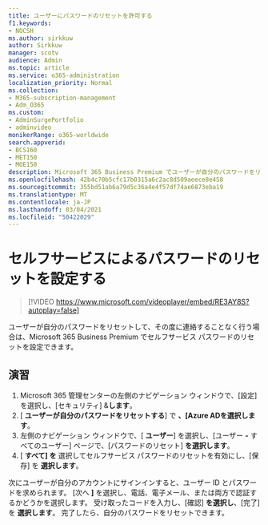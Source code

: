 ```yaml
---
title: ユーザーにパスワードのリセットを許可する
f1.keywords:
- NOCSH
ms.author: sirkkuw
author: Sirkkuw
manager: scotv
audience: Admin
ms.topic: article
ms.service: o365-administration
localization_priority: Normal
ms.collection:
- M365-subscription-management
- Adm_O365
ms.custom:
- AdminSurgePortfolio
- adminvideo
monikerRange: o365-worldwide
search.appverid:
- BCS160
- MET150
- MOE150
description: Microsoft 365 Business Premium でユーザーが自分のパスワードをリセットする方法について説明します。
ms.openlocfilehash: 42b4c70b5cfc17b0315a6c2ac8d509aeece8e458
ms.sourcegitcommit: 355bd51ab6a79d5c36a4e4f57df74ae6873eba19
ms.translationtype: MT
ms.contentlocale: ja-JP
ms.lasthandoff: 03/04/2021
ms.locfileid: "50422029"
---
```

# <a name="set-up-self-service-password-reset"></a>セルフサービスによるパスワードのリセットを設定する

> [!VIDEO https://www.microsoft.com/videoplayer/embed/RE3AY8S?autoplay=false]

ユーザーが自分のパスワードをリセットして、その度に連絡することなく行う場合は、Microsoft 365 Business Premium でセルフサービス パスワードのリセットを設定できます。

## <a name="try-it"></a>演習

1. Microsoft 365 管理センターの左側のナビゲーション ウィンドウで、[設定] を選択し、[セキュリティ] &**します**。
1. [ **ユーザーが自分のパスワードをリセットする**] で **、[Azure ADを選択します**。
1. 左側のナビゲーション ウィンドウで、[ **ユーザー**] を選択し、[ユーザー **-** すべてのユーザー] ページで、[パスワードのリセット] **を選択します**。
1. [ **すべて] を** 選択してセルフサービス パスワードのリセットを有効にし、[保存] を **選択します**。

次にユーザーが自分のアカウントにサインインすると、ユーザー ID とパスワードを求められます。 [次へ **]** を選択し、電話、電子メール、または両方で認証するかどうかを選択します。 受け取ったコードを入力し、[確認] **を選択し**、[完了] を **選択します**。 完了したら、自分のパスワードをリセットできます。
